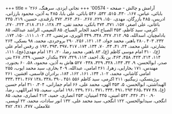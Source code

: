 +++
title = 'آرامش و چالش - صفحه - 00574'
+++
نجانی ایزدی، سرهنگ، ۲۶۶ بابائی، عباس، ۱۶۷، ۴۳۰، ۵۱۵، ۵۳۲، ۵۴۶ بابائی، علی بابا، ۴۸۵ به آذین، محمود بارزانی، ادریس، ۴۸۵ بازرگان، مهدی، ۱۵۰، ۲۲۹، ۲۶۷، ۳۶۰، ۳۶۴، ۳۷۲ بازقندی، حسین، ۲۱۹، ۴۳۵ باغانی، علی اصغر، ۱۵۷، ۳۷۱، ۳۷۴ بانکی، محمد تقی، ۳۴، ۱۲۸، ۲۱۶، ۲۱۸، ۲۲۴، ۲۷۰، اکرمی، سید کاظم، ۳۵۳ الصباح احمد الجابر الصباح، ۸۵ النعيمي، الراشد عبدالله، ۸۵ بادامچیان، اسدالله، ۹۵، ۲۱۲، ۳۲۷، ۳۴۸، ۳۴۹ الویری، مرتضی، ۲۴، ۱۰۲، ۱۱۱، ۱۵۰، ۱۷۴، ۲۳۲، ۴۰۳ ،۲۸۰ باهنر، محمد جواد، ۱۴، ۱۲۱، ۲۵۶، ۲۹۰ بروجردی، محمد، ۹۸ بسکی، ۲۶۴ بشارتی، علی محمد، ۲۴، ۴۱، ۴۳، ۷۰، ۱۳۴، ۱۷۴، ۴۱۷ ،۳۹۷ ،۳۹۳ ،۱۹۲ ی رفس امام علی (ع)، ۳۱۰ امام موسی کاظم (ع)، ۸۳ باهنر، محمد رضا، ۲۰، ۱۴۱ امام مهدی(عج)، ۱۱۱، ۱۱۴، ۲۱۴، ۴۲۳، ۴۵۸، ۴۶۳، بن بلا، احمد، ۱۱۳، ۳۲۹، ۳۷۷ بنکدار، حسین، ۲۴۹، ۲۶۷ بنی صدر، ابوالحسن، ۹، ۳۲، ۱۴۳، ۳۲۸، ۳۲۹، ۰۴۳۸ ۵۲۷ هاش به آذین، محمود، ۵۸، ۶۰ بجنورد، مهندس، ۱۷۱ بخارایی، زهرا، ۲۶۱ امامی، عبدالله، ۴۰۹ بخاری، سید محمد ایوب، ۲۵۵ امامی کاشانی، محمد، ۱۰۲، ۱۳۴، ۱۶۱، ۱۶۲، ۱۸۴، برادران قاسمی، افشین، ۲۶۱ برژینسکی، زبیگنیو، ۲۱۱ اکرمی، سید کاظم ۵۵۶ ۴۵۱ ،۳۹۰ ،۳۳۸ ،۱۳۸ ۴۶۷ ،۴۴۱ ،۳۳۳ الهبداشتی، ابوالحسن، ۵، ۳۵۳ الهی، محمد علی، ۶۶ امام جمارانی، ۳۰۴، ۳۱۰ امام حسین (ع)، ۳۸ ۴۷۷ ،۴۶۵ ۲۹۳ ،۴۹۱ ،۳۳۴ ،۳۷۱ ،۲۶۱ ،۲۳۹ ،۱۹۶ امانی، سعید، ۷۵ امراللهی، رضا، ۹۰، ۳۱۰، ۴۳۶، ۵۴۲ امینی، ۴۴۵ امینیان، ۲۵۳ انصاری، حمید، ۴۱۳ انصاری، مجید، ۸۵ انگجی، سیدابوالحسن، ۱۲۲ انگجی، سید محمد علی، ۱۳۲ انور سادات، محمد، ۲۲ اویسی، غلامعلی، ۴۷۷، ۴۸۱، ۳۸۲